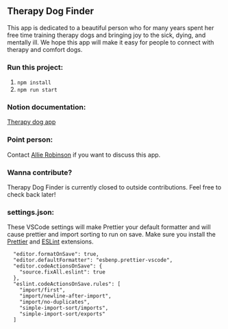 ## Therapy Dog Finder

This app is dedicated to a beautiful person who for many years spent her free time training therapy dogs and bringing joy to the sick, dying, and mentally ill. We hope this app will make it easy for people to connect with therapy and comfort dogs.

### Run this project: 
1. `npm install`
2. `npm run start`

### Notion documentation:

<a href="https://www.notion.so/allierae/Therapy-Dog-App-8950ff47cc874c5c83abbfd1d1bdeb83">Therapy dog app</a>

### Point person: 

Contact <a href="https://www.linkedin.com/in/allie-robinson/">Allie Robinson</a> if you want to discuss this app.

### Wanna contribute? 
Therapy Dog Finder is currently closed to outside contributions. Feel free to check back later!

### settings.json:
These VSCode settings will make Prettier your default formatter and will cause prettier and import sorting to run on save. Make sure you install the <a href="https://marketplace.visualstudio.com/items?itemName=esbenp.prettier-vscode">Prettier</a> and <a href="https://marketplace.visualstudio.com/items?itemName=dbaeumer.vscode-eslint">ESLint</a> extensions. 
```
  "editor.formatOnSave": true,
  "editor.defaultFormatter": "esbenp.prettier-vscode",
  "editor.codeActionsOnSave": {
    "source.fixAll.eslint": true
  },
  "eslint.codeActionsOnSave.rules": [
    "import/first",
    "import/newline-after-import",
    "import/no-duplicates",
    "simple-import-sort/imports",
    "simple-import-sort/exports"
  ]
  ```

